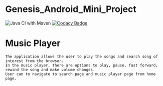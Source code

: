 # Genesis_Android_Mini_Project
![Java CI with Maven](https://github.com/99002618/Android_Mini_Project/workflows/Java%20CI%20with%20Maven/badge.svg)
[![Codacy Badge](https://api.codacy.com/project/badge/Grade/1ccafb4927a445cfa5ada1333e03c8c5)](https://app.codacy.com/gh/99002618/Android_Mini_Project?utm_source=github.com&utm_medium=referral&utm_content=99002618/Android_Mini_Project&utm_campaign=Badge_Grade)

# Music Player
    The application allows the user to play the songs and search song of interest from the browser. 
    In the music player, there are options to play, pause, fast forward, rewind the song and make volume changes.
    User can to navigate to search page and music player page from home page.
